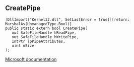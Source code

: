 ## CreatePipe

```
[DllImport("Kernel32.dll", SetLastError = true)][return: MarshalAs(UnmanagedType.Bool)]
public static extern bool CreatePipe(
   out SafeFileHandle hReadPipe,
   out SafeFileHandle hWritePipe,
   IntPtr lpPipeAttributes,
   uint nSize
);
```

[Microsoft documentation](https://docs.microsoft.com/en-us/windows/win32/api/namedpipeapi/nf-namedpipeapi-createpipe)
